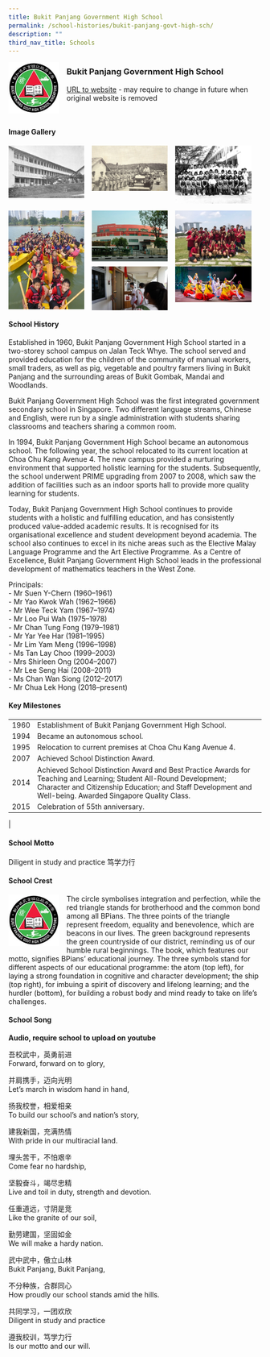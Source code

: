 ```yaml
---
title: Bukit Panjang Government High School
permalink: /school-histories/bukit-panjang-govt-high-sch/
description: ""
third_nav_title: Schools
---
```

<img src="/images/bukitpanjanggovernmenthigh1.jpg" style="width:20%;margin-right:15px;" align = "left">

### **Bukit Panjang Government High School**
[URL to website](http://www.bpghs.moe.edu.sg/) - may require to change in future when original website is removed

<br clear="left">

#### **Image Gallery**

<p><a href="https://d1yxymztqoj7qn.amplifyapp.com/images/bukitpanjanggovernmenthigh2.jpg">  
<img src="/images/bukitpanjanggovernmenthigh2.jpg" style="width:30%;margin-right:15px;" align = "left">
</a></p>

<p><a href="https://d1yxymztqoj7qn.amplifyapp.com/images/bukitpanjanggovernmenthigh3.jpg">  
<img src="/images/bukitpanjanggovernmenthigh3.jpg" style="width:30%;margin-right:15px;" align = "left">
</a></p>

<p><a href="https://d1yxymztqoj7qn.amplifyapp.com/images/bukitpanjanggovernmenthigh4.jpg">  
<img src="/images/bukitpanjanggovernmenthigh4.jpg" style="width:30%;margin-right:15px;" align = "left">
</a></p>

<br clear="left">

<p><a href="https://d1yxymztqoj7qn.amplifyapp.com/images/bukitpanjanggovernmenthigh5.jpg">  
<img src="/images/bukitpanjanggovernmenthigh5.jpg" style="width:30%;margin-right:15px;" align = "left">
</a></p>

<p><a href="https://d1yxymztqoj7qn.amplifyapp.com/images/bukitpanjanggovernmenthigh6.jpg">  
<img src="/images/bukitpanjanggovernmenthigh6.jpg" style="width:30%;margin-right:15px;" align = "left">
</a></p>

<p><a href="https://d1yxymztqoj7qn.amplifyapp.com/images/bukitpanjanggovernmenthigh7.jpg">  
<img src="/images/bukitpanjanggovernmenthigh7.jpg" style="width:30%;margin-right:15px;" align = "left">
</a></p>


<p><a href="https://d1yxymztqoj7qn.amplifyapp.com/images/bukitpanjanggovernmenthigh8.jpg">  
<img src="/images/bukitpanjanggovernmenthigh8.jpg" style="width:30%;margin-right:15px;" align = "left">
</a></p>

<p><a href="https://d1yxymztqoj7qn.amplifyapp.com/images/bukitpanjanggovernmenthigh9.jpg">  
<img src="/images/bukitpanjanggovernmenthigh9.jpg" style="width:30%;margin-right:15px;" align = "left">
</a></p>

<br clear="left">

#### **School History**
Established in 1960, Bukit Panjang Government High School started in a two-storey school campus on Jalan Teck Whye. The school served and provided education for the children of the community of manual workers, small traders, as well as pig, vegetable and poultry farmers living in Bukit Panjang and the surrounding areas of Bukit Gombak, Mandai and Woodlands.

Bukit Panjang Government High School was the first integrated government secondary school in Singapore. Two different language streams, Chinese and English, were run by a single administration with students sharing classrooms and teachers sharing a common room.

In 1994, Bukit Panjang Government High School became an autonomous school. The following year, the school relocated to its current location at Choa Chu Kang Avenue 4. The new campus provided a nurturing environment that supported holistic learning for the students. Subsequently, the school underwent PRIME upgrading from 2007 to 2008, which saw the addition of facilities such as an indoor sports hall to provide more quality learning for students.

Today, Bukit Panjang Government High School continues to provide students with a holistic and fulfilling education, and has consistently produced value-added academic results. It is recognised for its organisational excellence and student development beyond academia. The school also continues to excel in its niche areas such as the Elective Malay Language Programme and the Art Elective Programme. As a Centre of Excellence, Bukit Panjang Government High School leads in the professional development of mathematics teachers in the West Zone.

Principals:<br>
\- Mr Suen Y-Chern (1960–1961)<br>
\- Mr Yao Kwok Wah (1962–1966)<br>
\- Mr Wee Teck Yam (1967–1974)<br>
\- Mr Loo Pui Wah (1975–1978)<br>
\- Mr Chan Tung Fong (1979–1981)<br>
\- Mr Yar Yee Har (1981–1995)<br>
\- Mr Lim Yam Meng (1996–1998)<br>
\- Ms Tan Lay Choo (1999–2003)<br>
\- Mrs Shirleen Ong (2004–2007)<br>
\- Mr Lee Seng Hai (2008–2011)<br>
\- Ms Chan Wan Siong (2012–2017)<br>
\- Mr Chua Lek Hong (2018–present)

#### **Key Milestones**

|  |  |
|:---:|---|
| 1960 | Establishment of Bukit Panjang Government High School. |
| 1994 | Became an autonomous school. |
| 1995 | Relocation to current premises at Choa Chu Kang Avenue 4. |
| 2007 | Achieved School Distinction Award. |
| 2014 | Achieved School Distinction Award and Best Practice Awards for Teaching and Learning; Student All-Round Development; Character and Citizenship Education; and Staff Development and Well-being. Awarded Singapore Quality Class. |
| 2015 | Celebration of 55th anniversary. |
|

#### **School Motto**
Diligent in study and practice 笃学力行

#### **School Crest**
<img src="/images/bukitpanjanggovernmenthigh1.jpg" style="width:20%;margin-right:15px;" align = "left">

The circle symbolises integration and perfection, while the red triangle stands for brotherhood and the common bond among all BPians. The three points of the triangle represent freedom, equality and benevolence, which are beacons in our lives. The green background represents the green countryside of our district, reminding us of our humble rural beginnings. The book, which features our motto, signifies BPians’ educational journey. The three symbols stand for different aspects of our educational programme: the atom (top left), for laying a strong foundation in cognitive and character development; the ship (top right), for imbuing a spirit of discovery and lifelong learning; and the hurdler (bottom), for building a robust body and mind ready to take on life’s challenges.

#### **School Song**
**Audio, require school to upload on youtube**

吾校武中，英勇前进<br>
Forward, forward on to glory,

并肩携手，迈向光明<br>
Let’s march in wisdom hand in hand,

扬我校誉，相爱相亲<br>
To build our school’s and nation’s story,

建我新国，充满热情<br>
With pride in our multiracial land.

埋头苦干，不怕艰辛<br>
Come fear no hardship,

坚毅奋斗，竭尽忠精<br>
Live and toil in duty, strength and devotion.

任重道远，寸阴是竞<br>
Like the granite of our soil,

勤劳建国，坚固如金<br>
We will make a hardy nation.

武中武中，傲立山林<br>
Bukit Panjang, Bukit Panjang,

不分种族，合群同心<br>
How proudly our school stands amid the hills.

共同学习，一团欢欣<br>
Diligent in study and practice

遵我校训，笃学力行<br>
Is our motto and our will.